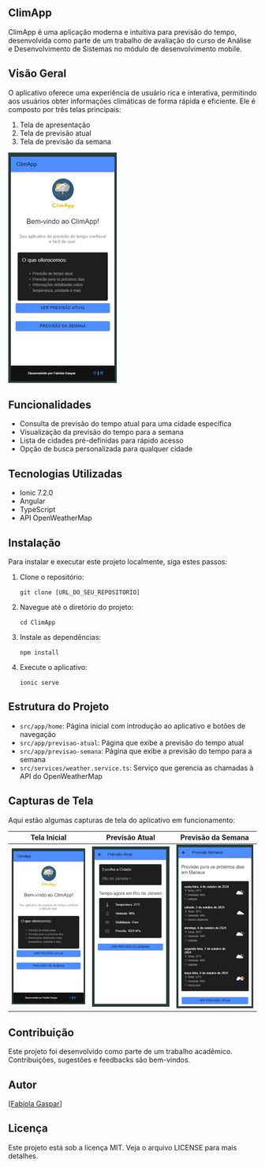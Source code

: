 ## ClimApp

ClimApp é uma aplicação moderna e intuitiva para previsão do tempo, desenvolvida como parte de um trabalho de avaliação do curso de Análise e Desenvolvimento de Sistemas no módulo de desenvolvimento mobile.

## Visão Geral

O aplicativo oferece uma experiência de usuário rica e interativa, permitindo aos usuários obter informações climáticas de forma rápida e eficiente. Ele é composto por três telas principais:

1. Tela de apresentação
2. Tela de previsão atual
3. Tela de previsão da semana

![Tela Inicial do ClimApp](src/assets/img/telaInicial.png)

## Funcionalidades

- Consulta de previsão do tempo atual para uma cidade específica
- Visualização da previsão do tempo para a semana
- Lista de cidades pré-definidas para rápido acesso
- Opção de busca personalizada para qualquer cidade

## Tecnologias Utilizadas

- Ionic 7.2.0
- Angular
- TypeScript
- API OpenWeatherMap

## Instalação

Para instalar e executar este projeto localmente, siga estes passos:

1. Clone o repositório:
   ```
   git clone [URL_DO_SEU_REPOSITORIO]
   ```

2. Navegue até o diretório do projeto:
   ```
   cd ClimApp
   ```

3. Instale as dependências:
   ```
   npm install
   ```

4. Execute o aplicativo:
   ```
   ionic serve
   ```

## Estrutura do Projeto

- `src/app/home`: Página inicial com introdução ao aplicativo e botões de navegação
- `src/app/previsao-atual`: Página que exibe a previsão do tempo atual
- `src/app/previsao-semana`: Página que exibe a previsão do tempo para a semana
- `src/services/weather.service.ts`: Serviço que gerencia as chamadas à API do OpenWeatherMap

## Capturas de Tela

Aqui estão algumas capturas de tela do aplicativo em funcionamento:

| Tela Inicial | Previsão Atual | Previsão da Semana |
|:------------:|:--------------:|:------------------:|
| ![Tela Inicial](src/assets/img/telaInicial.png) | ![Previsão Atual](src/assets/img/atual.png) | ![Previsão da Semana](src/assets/img/semanal.png) |

## Contribuição

Este projeto foi desenvolvido como parte de um trabalho acadêmico. Contribuições, sugestões e feedbacks são bem-vindos.

## Autor
[[Fabíola Gaspar](https://www.linkedin.com/in/fabiola-melo-6a285a1bb/)]


## Licença

Este projeto está sob a licença MIT. Veja o arquivo LICENSE para mais detalhes.

